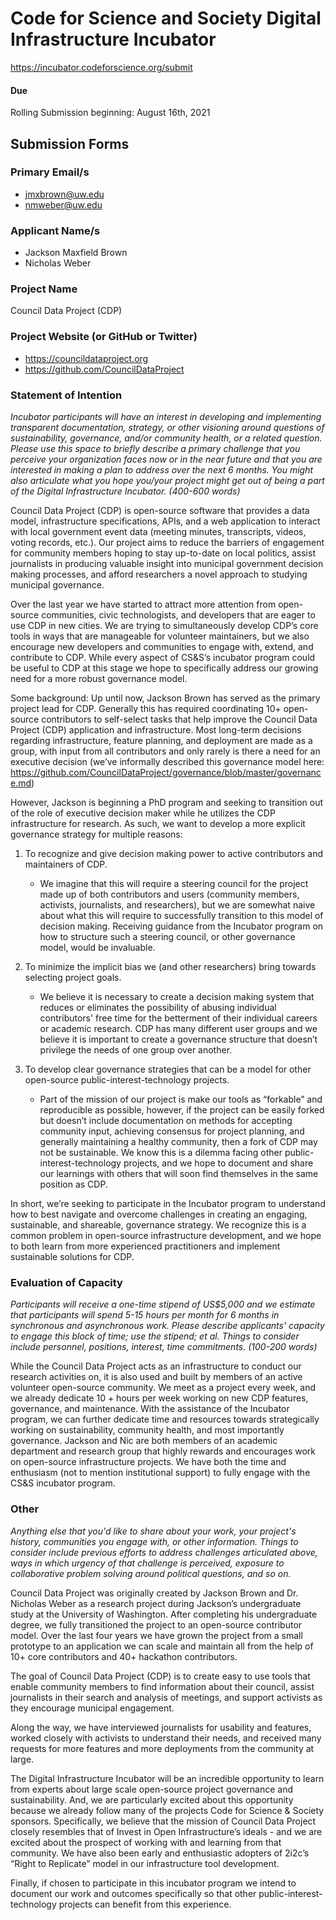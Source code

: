 # Code for Science and Society Digital Infrastructure Incubator

https://incubator.codeforscience.org/submit

#### Due
Rolling Submission beginning: August 16th, 2021

## Submission Forms

### Primary Email/s
- jmxbrown@uw.edu
- nmweber@uw.edu

### Applicant Name/s
- Jackson Maxfield Brown
- Nicholas Weber

### Project Name
Council Data Project (CDP)

### Project Website (or GitHub or Twitter)
- https://councildataproject.org
- https://github.com/CouncilDataProject

### Statement of Intention
_Incubator participants will have an interest in developing and implementing transparent documentation, strategy, or other visioning around questions of sustainability, governance, and/or community health, or a related question. Please use this space to briefly describe a primary challenge that you perceive your organization faces now or in the near future and that you are interested in making a plan to address over the next 6 months. You might also articulate what you hope you/your project might get out of being a part of the Digital Infrastructure Incubator. (400-600 words)_

Council Data Project (CDP) is open-source software that provides a data model, infrastructure specifications, APIs, and a web application to interact with local government event data (meeting minutes, transcripts, videos, voting records, etc.). Our project aims to reduce the barriers of engagement for community members hoping to stay up-to-date on local politics, assist journalists in producing valuable insight into municipal government decision making processes, and afford researchers a novel approach to studying municipal governance. 

Over the last year we have started to attract more attention from open-source communities, civic technologists, and developers that are eager to use CDP in new cities. We are trying to simultaneously develop CDP’s core tools in ways that are manageable for volunteer maintainers, but we also encourage new developers and communities to engage with, extend, and contribute to CDP. While every aspect of CS&S’s incubator program could be useful to CDP at this stage we hope to specifically address our growing need for a more robust governance model.

Some background: Up until now, Jackson Brown has served as the primary project lead for CDP. Generally this has required coordinating 10+ open-source contributors to self-select tasks that help improve the Council Data Project (CDP) application and infrastructure. Most long-term decisions regarding infrastructure, feature planning, and deployment are made as a group, with input from all contributors and only rarely is there a need for an executive decision (we’ve informally described this governance model here: https://github.com/CouncilDataProject/governance/blob/master/governance.md)

However, Jackson is beginning a PhD program and seeking to transition out of the role of executive decision maker while he utilizes the CDP infrastructure for research. As such, we want to develop a more explicit governance strategy for multiple reasons:

1. To recognize and give decision making power to active contributors and maintainers of CDP. 
    - We imagine that this will require a steering council for the project made up of both contributors and users (community members, activists, journalists, and researchers), but we are somewhat naive about what this will require to successfully transition to this model of decision making. Receiving guidance from the Incubator program on how to structure such a steering council, or other governance model, would be invaluable. 

2. To minimize the implicit bias we (and other researchers) bring towards selecting project goals. 
    - We believe it is necessary to create a decision making system that reduces or eliminates the possibility of abusing individual contributors' free time for the betterment of their individual careers or academic research. CDP has many different user groups and we believe it is important to create a governance structure that doesn’t privilege the needs of one group over another. 

3. To develop clear governance strategies that can be a model for other open-source public-interest-technology projects. 
    - Part of the mission of our project is make our tools as “forkable” and reproducible as possible, however, if the project can be easily forked but doesn’t include documentation on methods for accepting community input, achieving consensus for project planning, and generally maintaining a healthy community, then a fork of CDP may not be sustainable. We know this is a dilemma facing other public-interest-technology projects, and we hope to document and share our learnings with others that will soon find themselves in the same position as CDP.  

In short, we’re seeking to participate in the Incubator program to understand how to best navigate and overcome challenges in creating an engaging, sustainable, and shareable, governance strategy. We recognize this is a common problem in open-source infrastructure development, and we hope to both learn from more experienced practitioners and implement sustainable solutions for CDP.

### Evaluation of Capacity
_Participants will receive a one-time stipend of US$5,000 and we estimate that participants will spend 5-15 hours per month for 6 months in synchronous and asynchronous work. Please describe applicants' capacity to engage this block of time; use the stipend; et al. Things to consider include personnel, positions, interest, time commitments. (100-200 words)_

While the Council Data Project acts as an infrastructure to conduct our research activities on, it is also used and built by members of an active volunteer open-source community. We meet as a project every week, and we already dedicate 10 + hours per week working on new CDP features, governance, and maintenance. With the assistance of the Incubator program, we can further dedicate time and resources towards strategically working on sustainability, community health, and most importantly governance. Jackson and Nic are both members of an academic department and research group that highly rewards and encourages work on open-source infrastructure projects. We have both the time and enthusiasm (not to mention institutional support) to fully engage with the CS&S incubator program.

### Other
_Anything else that you'd like to share about your work, your project's history, communities you engage with, or other information. Things to consider include previous efforts to address challenges articulated above, ways in which urgency of that challenge is perceived, exposure to collaborative problem solving around political questions, and so on._

Council Data Project was originally created by Jackson Brown and Dr. Nicholas Weber as a research project during Jackson’s undergraduate study at the University of Washington. After completing his undergraduate degree, we fully transitioned the project to an open-source contributor model. Over the last four years we have grown the project from a small prototype to an application we can scale and maintain all from the help of 10+ core contributors and 40+ hackathon contributors.

The goal of Council Data Project (CDP) is to create easy to use tools that enable community members to find information about their council, assist journalists in their search and analysis of meetings, and support activists as they encourage municipal engagement. 

Along the way, we have interviewed journalists for usability and features, worked closely with activists to understand their needs, and received many requests for more features and more deployments from the community at large.

The Digital Infrastructure Incubator will be an incredible opportunity to learn from experts about large scale open-source project governance and sustainability. And, we are particularly excited about this opportunity because we already follow many of the projects Code for Science & Society sponsors. Specifically, we believe that the mission of Council Data Project closely resembles that of Invest in Open Infrastructure’s ideals - and we are excited about the prospect of working with and learning from that community. We have also been early and enthusiastic adopters of 2i2c’s “Right to Replicate” model in our infrastructure tool development.  

Finally, if chosen to participate in this incubator program we intend to document our work and outcomes specifically so that other public-interest-technology projects can benefit from this experience.
